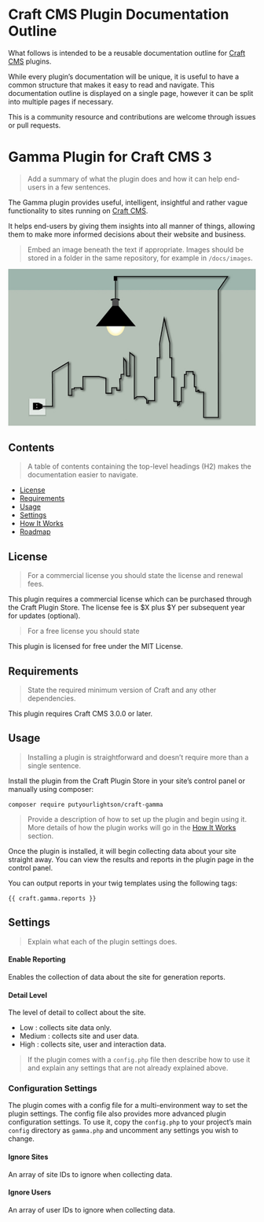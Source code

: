 # Craft CMS Plugin Documentation Outline

What follows is intended to be a reusable documentation outline for [Craft CMS](https://craftcms.com/) plugins. 

While every plugin’s documentation will be unique, it is useful to have a common structure that makes it easy to read and navigate. This documentation outline is displayed on a single page, however it can be split into multiple pages if necessary.

This is a community resource and contributions are welcome through issues or pull requests.

# 

# Gamma Plugin for Craft CMS 3

> Add a summary of what the plugin does and how it can help end-users in a few sentences. 

The Gamma plugin provides useful, intelligent, insightful and rather vague functionality to sites running on [Craft CMS](https://craftcms.com/).

It helps end-users by giving them insights into all manner of things, allowing them to make more informed decisions about their website and business.

> Embed an image beneath the text if appropriate. Images should be stored in a folder in the same repository, for example in `/docs/images`.

![Plugin image](./docs/images/gamma-plugin.jpg)

## Contents

> A table of contents containing the top-level headings (H2) makes the documentation easier to navigate. 

- [License](#license)
- [Requirements](#installation)
- [Usage](#usage)
- [Settings](#settings)
- [How It Works](#how-it-works)
- [Roadmap](#roadmap)

## License

> For a commercial license you should state the license and renewal fees.

This plugin requires a commercial license which can be purchased through the Craft Plugin Store.
The license fee is $X plus \$Y per subsequent year for updates (optional).

> For a free license you should state 

This plugin is licensed for free under the MIT License.

## Requirements

> State the required minimum version of Craft and any other dependencies.

This plugin requires Craft CMS 3.0.0 or later.

## Usage

> Installing a plugin is straightforward and doesn’t require more than a single sentence. 

Install the plugin from the Craft Plugin Store in your site’s control panel or manually using composer:

```
composer require putyourlightson/craft-gamma
```

> Provide a description of how to set up the plugin and begin using it. More details of how the plugin works will go in the [How It Works](#how-it-works) section.

Once the plugin is installed, it will begin collecting data about your site straight away. You can view the results and reports in the plugin page in the control panel.

You can output reports in your twig templates using the following tags:

```
{{ craft.gamma.reports }}
```

## Settings

> Explain what each of the plugin settings does.

#### Enable Reporting

Enables the collection of data about the site for generation reports.

#### Detail Level

The level of detail to collect about the site.

- Low : collects site data only.
- Medium : collects site and user data.
- High : collects site, user and interaction data.

> If the plugin comes with a `config.php` file then describe how to use it and explain any settings that are not already explained above.

### Configuration Settings

The plugin comes with a config file for a multi-environment way to set the plugin settings. The config file also provides more advanced plugin configuration settings. To use it, copy the `config.php` to your project’s main `config` directory as `gamma.php` and uncomment any settings you wish to change.

#### Ignore Sites

An array of site IDs to ignore when collecting data.

#### Ignore Users

An array of user IDs to ignore when collecting data.